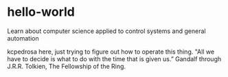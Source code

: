 # hello-world
Learn about computer science applied to control systems and general automation

kcpedrosa here, just trying to figure out how to operate this thing.
"All we have to decide is what to do with the time that is given us.” Gandalf through J.R.R. Tolkien, The Fellowship of the Ring.
